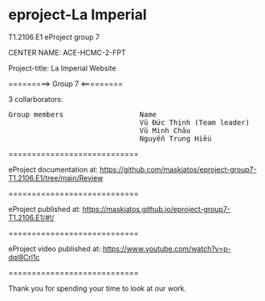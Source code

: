 # eproject-La Imperial
T1.2106.E1 eProject group 7

CENTER NAME: ACE-HCMC-2-FPT

Project-title: La Imperial Website

=========> Group 7 <=========

3 collarborators: 

<pre>
Group members                  Name	                        Student ID
                               Vũ Đức Thịnh (Team leader)       Student1331931
                               Vũ Minh Châu                     Student1320496 
                               Nguyễn Trung Hiếu                Student1318427       
</pre>

============================

eProject documentation at: https://github.com/maskiatos/eproject-group7-T1.2106.E1/tree/main/Review

============================

eProject published at: https://maskiatos.github.io/eproject-group7-T1.2106.E1/#!/

============================

eProject video published at: https://www.youtube.com/watch?v=p-dqI8Crl1c

============================

Thank you for spending your time to look at our work.
